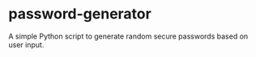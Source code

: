 # password-generator
A simple Python script to generate random secure passwords based on user input.
